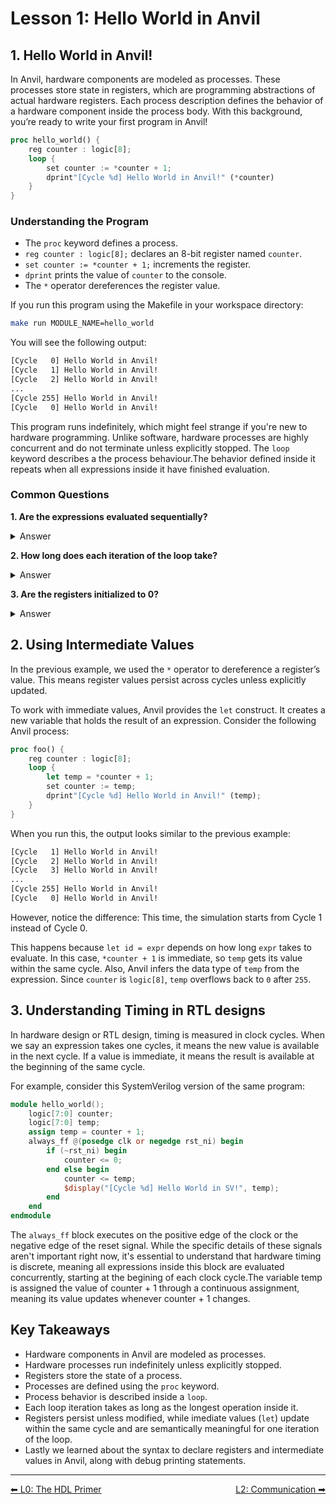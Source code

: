 # Lesson 1: Hello World in Anvil


## 1. Hello World in Anvil!
In Anvil, hardware components are modeled as processes. These processes store state in registers, which are programming abstractions of actual hardware registers. Each process description defines the behavior of a hardware component inside the process body. With this background, you’re ready to write your first program in Anvil!

```rust
proc hello_world() {
    reg counter : logic[8];
    loop {
        set counter := *counter + 1;
        dprint"[Cycle %d] Hello World in Anvil!" (*counter)
    }
}
```

### Understanding the Program  

- The `proc` keyword defines a process.  
- `reg counter : logic[8];` declares an 8-bit register named `counter`.  
- `set counter := *counter + 1;` increments the register.  
- `dprint` prints the value of `counter` to the console.  
- The `*` operator dereferences the register value.  

If you run this program using the Makefile in your workspace directory:

```bash
make run MODULE_NAME=hello_world
```

You will see the following output:

```bash
[Cycle   0] Hello World in Anvil!
[Cycle   1] Hello World in Anvil!
[Cycle   2] Hello World in Anvil!
...
[Cycle 255] Hello World in Anvil!
[Cycle   0] Hello World in Anvil!
```

This program runs indefinitely, which might feel strange if you're new to hardware programming. Unlike software, hardware processes are highly concurrent and do not terminate unless explicitly stopped. The `loop` keyword describes a the process behaviour.The behavior defined inside it repeats when all expressions inside it have finished evaluation.

### Common Questions

**1. Are the expressions evaluated sequentially?** 
<details>
<summary>Answer</summary>

No. In Anvil, expressions separated by `;` are evaluated concurrently. This means that the register increment and the print statement start in the same clock cycle. However register evaluation takes one cycle while the print statement is immediate. Anvil also provides the `wait` primitive, discussed in later lessons, to introduce sequential behavior.

</details>

**2. How long does each iteration of the loop take?** 
<details>
<summary>Answer</summary>

A loop iteration completes when all expressions in the loop body have finished executing. In this case:  
- The register update takes one cycle to complete (related to actual semantics of RTL).
- The evalutation of `dprint` statement completes immediately.

Thus, the iteration time is determined by the longest operation, which is one cycle in this case.

</details>

**3. Are the registers initialized to 0?** 
<details>
<summary>Answer</summary>

Yes all the registers are by default initialized to zero. This is analogous to the `rst` logic in previous lesson, where every register is initialized to zero at the start of the simulation.

</details>



## 2. Using Intermediate Values  

In the previous example, we used the `*` operator to dereference a register’s value. This means register values persist across cycles unless explicitly updated.  

To work with immediate values, Anvil provides the `let` construct. It creates a new variable that holds the result of an expression. Consider the following Anvil process:  

```rust
proc foo() {
    reg counter : logic[8];
    loop {
        let temp = *counter + 1;
        set counter := temp;
        dprint"[Cycle %d] Hello World in Anvil!" (temp);
    }
}
```

When you run this, the output looks similar to the previous example:  

```bash
[Cycle   1] Hello World in Anvil!
[Cycle   2] Hello World in Anvil!
[Cycle   3] Hello World in Anvil!
...
[Cycle 255] Hello World in Anvil!
[Cycle   0] Hello World in Anvil!
```

However, notice the difference: This time, the simulation starts from Cycle 1 instead of Cycle 0.  

This happens because `let id = expr` depends on how long `expr` takes to evaluate. In this case, `*counter + 1` is immediate, so `temp` gets its value within the same cycle. Also, Anvil infers the data type of `temp` from the expression. Since `counter` is `logic[8]`, `temp` overflows back to `0` after `255`. 



## 3. Understanding Timing in RTL designs 

In hardware design or RTL design, timing is measured in clock cycles. When we say an expression takes one cycles, it means the new value is available in the next cycle. If a value is immediate, it means the result is available at the beginning of the same cycle.  

For example, consider this SystemVerilog version of the same program:

```verilog
module hello_world();
    logic[7:0] counter;
    logic[7:0] temp;
    assign temp = counter + 1;
    always_ff @(posedge clk or negedge rst_ni) begin
        if (~rst_ni) begin
            counter <= 0;
        end else begin
            counter <= temp;
            $display("[Cycle %d] Hello World in SV!", temp);
        end
    end
endmodule
```  

The `always_ff` block executes on the positive edge of the clock or the negative edge of the reset signal. While the specific details of these signals aren't important right now, it's essential to understand that hardware timing is discrete, meaning all expressions inside this block are evaluated concurrently, starting at the begining of each clock cycle.The variable temp is assigned the value of counter + 1 through a continuous assignment, meaning its value updates whenever counter + 1 changes.


## Key Takeaways  

- Hardware components in Anvil are modeled as processes.  
- Hardware processes run indefinitely unless explicitly stopped.  
- Registers store the state of a process.  
- Processes are defined using the `proc` keyword.  
- Process behavior is described inside a `loop`.  
- Each loop iteration takes as long as the longest operation inside it.  
- Registers persist unless modified, while imediate values (`let`) update within the same cycle and are semantically meaningful for one iteration of the loop.
- Lastly we learned about the syntax to declare registers and intermediate values in Anvil, along with debug printing statements.

---

<div style="display: flex; justify-content: space-between;">
  <a href="../L0-HDL-Primer/README.md">⬅ L0: The HDL Primer</a>
  <a href="../L2-Communication/README.md">L2: Communication ➡</a>
</div>
 